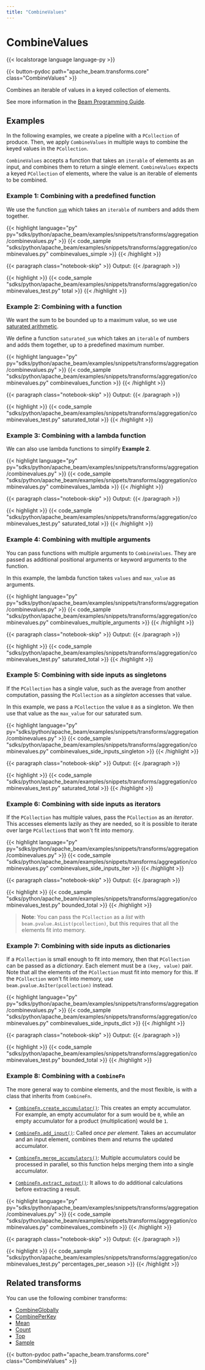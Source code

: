 ```yaml
---
title: "CombineValues"
---
```


<!--
Licensed under the Apache License, Version 2.0 (the "License");
you may not use this file except in compliance with the License.
You may obtain a copy of the License at

http://www.apache.org/licenses/LICENSE-2.0

Unless required by applicable law or agreed to in writing, software
distributed under the License is distributed on an "AS IS" BASIS,
WITHOUT WARRANTIES OR CONDITIONS OF ANY KIND, either express or implied.
See the License for the specific language governing permissions and
limitations under the License.
-->

# CombineValues

{{< localstorage language language-py >}}

{{< button-pydoc path="apache_beam.transforms.core" class="CombineValues" >}}

Combines an iterable of values in a keyed collection of elements.

See more information in the [Beam Programming Guide](/documentation/programming-guide/#combine).

## Examples

In the following examples, we create a pipeline with a `PCollection` of produce.
Then, we apply `CombineValues` in multiple ways to combine the keyed values in the `PCollection`.

`CombineValues` accepts a function that takes an `iterable` of elements as an input, and combines them to return a single element.
`CombineValues` expects a keyed `PCollection` of elements, where the value is an iterable of elements to be combined.

### Example 1: Combining with a predefined function

We use the function
[`sum`](https://docs.python.org/3/library/functions.html#sum)
which takes an `iterable` of numbers and adds them together.

{{< highlight language="py" py="sdks/python/apache_beam/examples/snippets/transforms/aggregation/combinevalues.py" >}}
{{< code_sample "sdks/python/apache_beam/examples/snippets/transforms/aggregation/combinevalues.py" combinevalues_simple >}}
{{< /highlight >}}

{{< paragraph class="notebook-skip" >}}
Output:
{{< /paragraph >}}

{{< highlight >}}
{{< code_sample "sdks/python/apache_beam/examples/snippets/transforms/aggregation/combinevalues_test.py" total >}}
{{< /highlight >}}

### Example 2: Combining with a function

We want the sum to be bounded up to a maximum value, so we use
[saturated arithmetic](https://en.wikipedia.org/wiki/Saturation_arithmetic).

We define a function `saturated_sum` which takes an `iterable` of numbers and adds them together, up to a predefined maximum number.

{{< highlight language="py" py="sdks/python/apache_beam/examples/snippets/transforms/aggregation/combinevalues.py" >}}
{{< code_sample "sdks/python/apache_beam/examples/snippets/transforms/aggregation/combinevalues.py" combinevalues_function >}}
{{< /highlight >}}

{{< paragraph class="notebook-skip" >}}
Output:
{{< /paragraph >}}

{{< highlight >}}
{{< code_sample "sdks/python/apache_beam/examples/snippets/transforms/aggregation/combinevalues_test.py" saturated_total >}}
{{< /highlight >}}

### Example 3: Combining with a lambda function

We can also use lambda functions to simplify **Example 2**.

{{< highlight language="py" py="sdks/python/apache_beam/examples/snippets/transforms/aggregation/combinevalues.py" >}}
{{< code_sample "sdks/python/apache_beam/examples/snippets/transforms/aggregation/combinevalues.py" combinevalues_lambda >}}
{{< /highlight >}}

{{< paragraph class="notebook-skip" >}}
Output:
{{< /paragraph >}}

{{< highlight >}}
{{< code_sample "sdks/python/apache_beam/examples/snippets/transforms/aggregation/combinevalues_test.py" saturated_total >}}
{{< /highlight >}}

### Example 4: Combining with multiple arguments

You can pass functions with multiple arguments to `CombineValues`.
They are passed as additional positional arguments or keyword arguments to the function.

In this example, the lambda function takes `values` and `max_value` as arguments.

{{< highlight language="py" py="sdks/python/apache_beam/examples/snippets/transforms/aggregation/combinevalues.py" >}}
{{< code_sample "sdks/python/apache_beam/examples/snippets/transforms/aggregation/combinevalues.py" combinevalues_multiple_arguments >}}
{{< /highlight >}}

{{< paragraph class="notebook-skip" >}}
Output:
{{< /paragraph >}}

{{< highlight >}}
{{< code_sample "sdks/python/apache_beam/examples/snippets/transforms/aggregation/combinevalues_test.py" saturated_total >}}
{{< /highlight >}}

### Example 5: Combining with side inputs as singletons

If the `PCollection` has a single value, such as the average from another computation,
passing the `PCollection` as a _singleton_ accesses that value.

In this example, we pass a `PCollection` the value `8` as a singleton.
We then use that value as the `max_value` for our saturated sum.

{{< highlight language="py" py="sdks/python/apache_beam/examples/snippets/transforms/aggregation/combinevalues.py" >}}
{{< code_sample "sdks/python/apache_beam/examples/snippets/transforms/aggregation/combinevalues.py" combinevalues_side_inputs_singleton >}}
{{< /highlight >}}

{{< paragraph class="notebook-skip" >}}
Output:
{{< /paragraph >}}

{{< highlight >}}
{{< code_sample "sdks/python/apache_beam/examples/snippets/transforms/aggregation/combinevalues_test.py" saturated_total >}}
{{< /highlight >}}

### Example 6: Combining with side inputs as iterators

If the `PCollection` has multiple values, pass the `PCollection` as an _iterator_.
This accesses elements lazily as they are needed,
so it is possible to iterate over large `PCollection`s that won't fit into memory.

{{< highlight language="py" py="sdks/python/apache_beam/examples/snippets/transforms/aggregation/combinevalues.py" >}}
{{< code_sample "sdks/python/apache_beam/examples/snippets/transforms/aggregation/combinevalues.py" combinevalues_side_inputs_iter >}}
{{< /highlight >}}

{{< paragraph class="notebook-skip" >}}
Output:
{{< /paragraph >}}

{{< highlight >}}
{{< code_sample "sdks/python/apache_beam/examples/snippets/transforms/aggregation/combinevalues_test.py" bounded_total >}}
{{< /highlight >}}

> **Note**: You can pass the `PCollection` as a _list_ with `beam.pvalue.AsList(pcollection)`,
> but this requires that all the elements fit into memory.

### Example 7: Combining with side inputs as dictionaries

If a `PCollection` is small enough to fit into memory, then that `PCollection` can be passed as a _dictionary_.
Each element must be a `(key, value)` pair.
Note that all the elements of the `PCollection` must fit into memory for this.
If the `PCollection` won't fit into memory, use `beam.pvalue.AsIter(pcollection)` instead.

{{< highlight language="py" py="sdks/python/apache_beam/examples/snippets/transforms/aggregation/combinevalues.py" >}}
{{< code_sample "sdks/python/apache_beam/examples/snippets/transforms/aggregation/combinevalues.py" combinevalues_side_inputs_dict >}}
{{< /highlight >}}

{{< paragraph class="notebook-skip" >}}
Output:
{{< /paragraph >}}

{{< highlight >}}
{{< code_sample "sdks/python/apache_beam/examples/snippets/transforms/aggregation/combinevalues_test.py" bounded_total >}}
{{< /highlight >}}

### Example 8: Combining with a `CombineFn`

The more general way to combine elements, and the most flexible, is with a class that inherits from `CombineFn`.

- [`CombineFn.create_accumulator()`](https://beam.apache.org/releases/pydoc/current/apache_beam.transforms.core.html#apache_beam.transforms.core.CombineFn.create_accumulator):
  This creates an empty accumulator.
  For example, an empty accumulator for a sum would be `0`, while an empty accumulator for a product (multiplication) would be `1`.

- [`CombineFn.add_input()`](https://beam.apache.org/releases/pydoc/current/apache_beam.transforms.core.html#apache_beam.transforms.core.CombineFn.add_input):
  Called _once per element_.
  Takes an accumulator and an input element, combines them and returns the updated accumulator.

- [`CombineFn.merge_accumulators()`](https://beam.apache.org/releases/pydoc/current/apache_beam.transforms.core.html#apache_beam.transforms.core.CombineFn.merge_accumulators):
  Multiple accumulators could be processed in parallel, so this function helps merging them into a single accumulator.

- [`CombineFn.extract_output()`](https://beam.apache.org/releases/pydoc/current/apache_beam.transforms.core.html#apache_beam.transforms.core.CombineFn.extract_output):
  It allows to do additional calculations before extracting a result.

{{< highlight language="py" py="sdks/python/apache_beam/examples/snippets/transforms/aggregation/combinevalues.py" >}}
{{< code_sample "sdks/python/apache_beam/examples/snippets/transforms/aggregation/combinevalues.py" combinevalues_combinefn >}}
{{< /highlight >}}

{{< paragraph class="notebook-skip" >}}
Output:
{{< /paragraph >}}

{{< highlight >}}
{{< code_sample "sdks/python/apache_beam/examples/snippets/transforms/aggregation/combinevalues_test.py" percentages_per_season >}}
{{< /highlight >}}

## Related transforms

You can use the following combiner transforms:

- [CombineGlobally](/documentation/transforms/python/aggregation/combineglobally)
- [CombinePerKey](/documentation/transforms/python/aggregation/combineperkey)
- [Mean](/documentation/transforms/python/aggregation/mean)
- [Count](/documentation/transforms/python/aggregation/count)
- [Top](/documentation/transforms/python/aggregation/top)
- [Sample](/documentation/transforms/python/aggregation/sample)

{{< button-pydoc path="apache_beam.transforms.core" class="CombineValues" >}}
